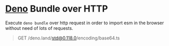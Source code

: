 # [Deno](https://deno.land/) Bundle over HTTP

Execute `deno bundle` over http request in order to import esm in the browser without need of lots of requests.

> GET /deno.land/std@0.118.0/encoding/base64.ts
